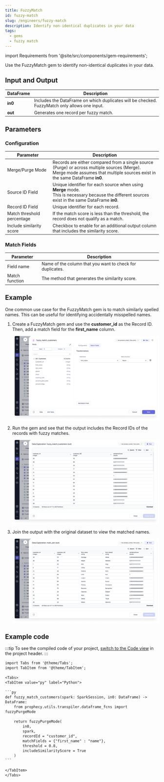 ```yaml
---
title: FuzzyMatch
id: fuzzy-match
slug: /engineers/fuzzy-match
description: Identify non-identical duplicates in your data
tags:
  - gems
  - fuzzy match
---
```


import Requirements from '@site/src/components/gem-requirements';

<Requirements
  python_package_name=""
  python_package_version=""
  scala_package_name=""
  scala_package_version=""
  scala_lib=""
  python_lib=""
  uc_single="14.3+"
  uc_shared="Not Supported"
  livy="Not Supported"
/>

Use the FuzzyMatch gem to identify non-identical duplicates in your data.

## Input and Output

| DataFrame | Description                                                                                   |
| --------- | --------------------------------------------------------------------------------------------- |
| **in0**   | Includes the DataFrame on which duplicates will be checked. FuzzyMatch only allows one input. |
| **out**   | Generates one record per fuzzy match.                                                         |

## Parameters

### Configuration

| Parameter                  | Description                                                                                                                                                                      |
| -------------------------- | -------------------------------------------------------------------------------------------------------------------------------------------------------------------------------- |
| Merge/Purge Mode           | Records are either compared from a single source (Purge) or across multiple sources (Merge). <br/> Merge mode assumes that multiple sources exist in the same DataFrame **in0**. |
| Source ID Field            | Unique identifier for each source when using **Merge** mode. <br/>This is necessary because the different sources exist in the same DataFrame **in0**.                           |
| Record ID Field            | Unique identifier for each record.                                                                                                                                               |
| Match threshold percentage | If the match score is less than the threshold, the record does not qualify as a match.                                                                                           |
| Include similarity score   | Checkbox to enable for an additional output column that includes the similarity score.                                                                                           |

### Match Fields

| Parameter      | Description                                               |
| -------------- | --------------------------------------------------------- |
| Field name     | Name of the column that you want to check for duplicates. |
| Match function | The method that generates the similarity score.           |

## Example

One common use case for the FuzzyMatch gem is to match similarly spelled names. This can be useful for identifying accidentally misspelled names.

1. Create a FuzzyMatch gem and use the **customer_id** as the Record ID. Then, add a match field for the **first_name** column.

   ![FuzzyMatch names](img/fuzzy-match-fields.png)

2. Run the gem and see that the output includes the Record IDs of the records with fuzzy matches.

   ![FuzzyMatch output](img/fuzzy-match-output.png)

3. Join the output with the original dataset to view the matched names.

   ![FuzzyMatch joined](img/fuzzy-match-join.png)

## Example code

:::tip
To see the compiled code of your project, [switch to the Code view](/engineers/pipelines#project-editor) in the project header.
:::

````mdx-code-block
import Tabs from '@theme/Tabs';
import TabItem from '@theme/TabItem';

<Tabs>
<TabItem value="py" label="Python">

```py
def fuzzy_match_customers(spark: SparkSession, in0: DataFrame) -> DataFrame:
    from prophecy.utils.transpiler.dataframe_fcns import fuzzyPurgeMode

    return fuzzyPurgeMode(
        in0,
        spark,
        recordId = "customer_id",
        matchFields = {"first_name" : "name"},
        threshold = 0.8,
        includeSimilarityScore = True
    )
```

</TabItem>
</Tabs>
````
